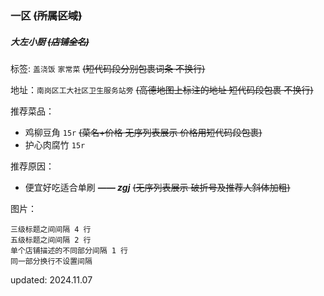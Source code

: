 ### 一区 ~~(所属区域)~~


##### 大左小厨 ~~(店铺全名)~~

标签: `盖浇饭` `家常菜` ~~(短代码段分别包裹词条 不换行)~~

地址：`南岗区工大社区卫生服务站旁` ~~(高德地图上标注的地址 短代码段包裹 不换行)~~

推荐菜品：
- 鸡柳豆角 `15r` ~~(菜名+价格 无序列表展示 价格用短代码段包裹)~~
- 护心肉腐竹 `15r`

推荐原因：
- 便宜好吃适合单刷 ***—— zgj*** ~~(无序列表展示 破折号及推荐人斜体加粗)~~

图片：
![]()


```
三级标题之间间隔 4 行
五级标题之间间隔 2 行
单个店铺描述的不同部分间隔 1 行
同一部分换行不设置间隔
```

updated: 2024.11.07